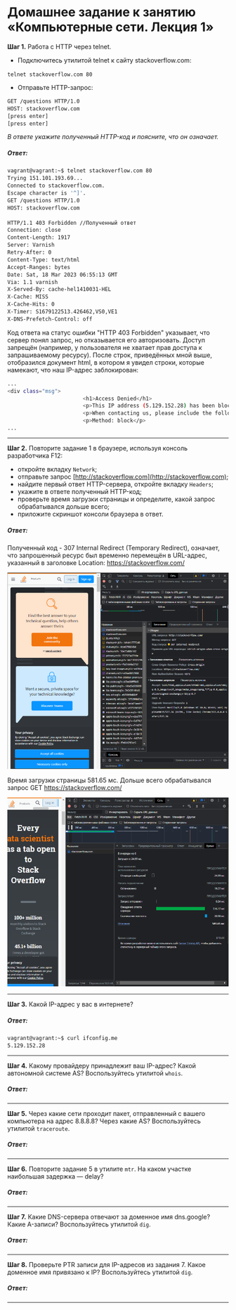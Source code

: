 # Домашнее задание к занятию «Компьютерные сети. Лекция 1»

**Шаг 1.** Работа c HTTP через telnet.

- Подключитесь утилитой telnet к сайту stackoverflow.com:

`telnet stackoverflow.com 80`
 
- Отправьте HTTP-запрос:

```bash
GET /questions HTTP/1.0
HOST: stackoverflow.com
[press enter]
[press enter]
```
*В ответе укажите полученный HTTP-код и поясните, что он означает.*

##### Ответ:

```bash
vagrant@vagrant:~$ telnet stackoverflow.com 80
Trying 151.101.193.69...
Connected to stackoverflow.com.
Escape character is '^]'.
GET /questions HTTP/1.0
HOST: stackoverflow.com

HTTP/1.1 403 Forbidden //Полученный ответ
Connection: close
Content-Length: 1917
Server: Varnish
Retry-After: 0
Content-Type: text/html
Accept-Ranges: bytes
Date: Sat, 18 Mar 2023 06:55:13 GMT
Via: 1.1 varnish
X-Served-By: cache-hel1410031-HEL
X-Cache: MISS
X-Cache-Hits: 0
X-Timer: S1679122513.426462,VS0,VE1
X-DNS-Prefetch-Control: off
```
Код ответа на статус ошибки "HTTP 403 Forbidden" указывает, что сервер понял запрос, но отказывается его авторизовать. Доступ запрещён (например, у пользователя не хватает прав доступа к запрашиваемому ресурсу). После строк, приведённых мной выше, отобразился документ html, в котором я увидел строки, которые намекают, что наш IP-адрес заблокирован:

```bash
...
<div class="msg">
                        <h1>Access Denied</h1>
                        <p>This IP address (5.129.152.28) has been blocked from access to our services. If you believe this to be in error, please contact us at <a href="mailto:team@stackexchange.com?Subject=Blocked%205.129.152.28%20(Request%20ID%3A%202745700695-HEL)">team@stackexchange.com</a>.</p>
                        <p>When contacting us, please include the following information in the email:</p>
                        <p>Method: block</p>
...
```

---

**Шаг 2.** Повторите задание 1 в браузере, используя консоль разработчика F12:

 - откройте вкладку `Network`;
 - отправьте запрос [http://stackoverflow.com](http://stackoverflow.com);
 - найдите первый ответ HTTP-сервера, откройте вкладку `Headers`;
 - укажите в ответе полученный HTTP-код;
 - проверьте время загрузки страницы и определите, какой запрос обрабатывался дольше всего;
 - приложите скриншот консоли браузера в ответ.
 
 ##### Ответ:
 
 Полученный код - 307 Internal Redirect (Temporary Redirect), означает, что запрошенный ресурс был временно перемещён в URL-адрес, указанный в заголовке Location: https://stackoverflow.com/
 
 ![](images/2_1.PNG)
 
 Время загрузки страницы 581.65 мс. Дольше всего обрабатывался запрос GET https://stackoverflow.com/ 
 
 ![](images/2_2.PNG)
 
 ---

**Шаг 3.** Какой IP-адрес у вас в интернете?

##### Ответ:

```bash
vagrant@vagrant:~$ curl ifconfig.me
5.129.152.28
```

---

**Шаг 4.** Какому провайдеру принадлежит ваш IP-адрес? Какой автономной системе AS? Воспользуйтесь утилитой `whois`.

##### Ответ:

---

**Шаг 5.** Через какие сети проходит пакет, отправленный с вашего компьютера на адрес 8.8.8.8? Через какие AS? Воспользуйтесь утилитой `traceroute`.

##### Ответ:

---

**Шаг 6.** Повторите задание 5 в утилите `mtr`. На каком участке наибольшая задержка — delay?

##### Ответ:

---

**Шаг 7.** Какие DNS-сервера отвечают за доменное имя dns.google? Какие A-записи? Воспользуйтесь утилитой `dig`.

##### Ответ:

---

**Шаг 8.** Проверьте PTR записи для IP-адресов из задания 7. Какое доменное имя привязано к IP? Воспользуйтесь утилитой `dig`.

##### Ответ:

---
